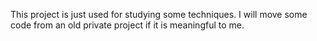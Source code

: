 This project is just used for studying some techniques. I will move some code from an old private project if it is meaningful to me.